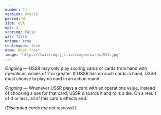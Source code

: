 ```yaml
---
number: 44
version: oracle
period: M
side: USA
ops: 3
scoring: false
war: false
unique: true
continuous: true
name: Bear Trap*
image: "https://twistrug.jjt.io/images/cards/044.jpg"
---
```

*Ongoing* — USSR may only play scoring cards or cards from hand with operations values of 2 or greater. If USSR has no such cards in hand, USSR must choose to play no card in an action round.

*Ongoing* — Whenever USSR plays a card with an operations value, instead of choosing a use for that card, USSR discards it and rolls a die. On a result of 4 or less, all of this card's effects end.

*(Discarded cards are not resolved.)*
